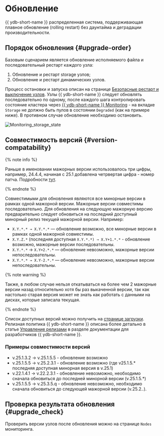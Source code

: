 # Обновление

{{ ydb-short-name }} распределенная система, поддерживающая плавное обновление (rolling restart) без даунтайма и деградации производительности.

## Порядок обновления {#upgrade-order}

Базовым сценарием является обновление исполняемого файла и последовательный рестарт каждого узла:

1. Обновление и рестарт storage узлов;
1. Обновление и рестарт динамических узлов.

Процесс остановки и запуска описан на странице [Безопасные рестарт и выключение узлов](../../maintenance/manual/node_restarting.md).
Узлы {{ ydb-short-name }} следует обновлять последовательно по одному, после каждого шага контролировать состояние кластера через [{{ ydb-short-name }} Monitoring](../../reference/embedded-ui/ydb-monitoring.md) - на вкладке `Storage` не должно быть пулов в состоянии `Degraded` (как на примере ниже). В противном случае обновление необходимо остановить.

![Monitoring_storage_state](../../reference/embedded-ui/_assets/monitoring_storage_state.png)

## Совместимость версий {#version-compatability}

{% note info %}

Раньше в именовании мажорных версии использовалось три цифры, например, 24.4.4, начиная с 25.1 добавлена четрвертая цифра - номер патча. Подробности [тут](../../contributor/manage-releases.md). 

{% endnote %}

Совместимыми для обновления являются все минорные версии в рамках одной мажорной версии. Мажорные версии совместимы последовательно. Для обновления на следующую мажорную версию предварительно следует обновиться на последний доступный минорный релиз текущей мажорной версии. Например:

* `X.Y.*.* → X.Y.*.*` — обновление возможно, все минорные версии в рамках одной мажорной совместимы.
* `X.Y.Z.*` (последняя доступная `X.Y.*.*) → X.Y+1.*.*` - обновление возможно, мажорные версии последовательны.
* `X.Y.*.*` → `X.Y+2.*.*` — обновление невозможно, мажорные версии непоследовательны.
* `X.Y.*.* → X.Y-2.*.*` — обновление невозможно, мажорные версии непоследовательны.

{% note warning %}

Также, в любом случае нельзя откатываться на более чем 2 мажорные версии назад относительно хотя бы раз выкаченной версии, так как настолько старая версия может не знать как работать с данными на дисках, которые записала текущая.

{% endnote %}

Список доступных версий можно получить на [странице загрузки](../../downloads/index.md). Релизная политика {{ ydb-short-name }} описана более детально в статье [Управление релизами](../../contributor/manage-releases.md) в разделе документации для разработчиков {{ ydb-short-name }}.

### Примеры совместимости версий

* v.25.1.3.2  ->  v.25.1.5.5 - обновление возможно
* v.25.1.5.5  ->  v.25.2.3.1 - обновление возможно (где v25.1.5.* последняя доступная минорная версия в v.25.1)
* v.22.1.4.1  ->  v.22.2.3.1 - обновление невозможно, необходимо сначала обновиться до последней минорной версии (v.25.1.5.*)
* v.25.1.5.5  ->  v.25.3.5.q - обновление невозможно, необходимо сначала обновиться до следующей мажорной версии (v.25.2.*.*).


## Проверка результата обновления {#upgrade_check}

Проверить версии узлов после обновления можно на странице `Nodes` мониторинга.

